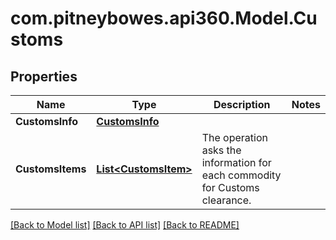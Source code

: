# com.pitneybowes.api360.Model.Customs

## Properties

Name | Type | Description | Notes
------------ | ------------- | ------------- | -------------
**CustomsInfo** | [**CustomsInfo**](CustomsInfo.md) |  | 
**CustomsItems** | [**List&lt;CustomsItem&gt;**](CustomsItem.md) | The operation asks the information for each commodity for Customs clearance. | 

[[Back to Model list]](../../README.md#documentation-for-models) [[Back to API list]](../../README.md#documentation-for-api-endpoints) [[Back to README]](../../README.md)

